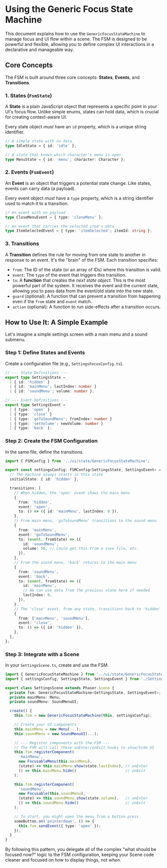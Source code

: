 # Using the Generic Focus State Machine

This document explains how to use the `GenericFocusStateMachine` to manage focus and UI flow within a scene. The FSM is designed to be powerful and flexible, allowing you to define complex UI interactions in a declarative and manageable way.

## Core Concepts

The FSM is built around three core concepts: **States**, **Events**, and **Transitions**.

### 1. States (`FsmState`)

A **State** is a plain JavaScript object that represents a specific point in your UI's focus flow. Unlike simple enums, states can hold data, which is crucial for creating context-aware UI.

Every state object *must* have an `id` property, which is a unique string identifier.

```typescript
// A simple state with no data
type IdleState = { id: 'idle' };

// A state that knows which character's menu is open
type MenuState = { id: 'menu'; character: Character };
```

### 2. Events (`FsmEvent`)

An **Event** is an object that triggers a potential state change. Like states, events can carry data (a payload).

Every event object *must* have a `type` property, which is a string identifier used to match it to a transition.

```typescript
// An event with no payload
type CloseMenuEvent = { type: 'closeMenu' };

// An event that carries the selected item's data
type ItemSelectedEvent = { type: 'itemSelected'; itemId: string };
```

### 3. Transitions

A **Transition** defines the rule for moving from one state to another in response to an event. It's the "brain" of the FSM. Each transition specifies:

-   `from`: The ID of the state (or an array of IDs) where this transition is valid.
-   `event`: The `type` of the event that triggers this transition.
-   `to`: A **function** that creates the *next state object*. This is the most powerful part of the system. It receives the event and the current state, allowing you to pass data from the event/old state into the new state.
-   `guard` (optional): A function that can prevent a transition from happening even if the `from` state and `event` match.
-   `action` (optional): A function to run side-effects after a transition occurs.

## How to Use It: A Simple Example

Let's imagine a simple settings screen with a main menu and a sound submenu.

### Step 1: Define States and Events

Create a configuration file (e.g., `SettingsFocusConfig.ts`).

```typescript
// --- State Definitions ---
export type SettingsState =
  | { id: 'hidden' }
  | { id: 'mainMenu'; lastIndex: number }
  | { id: 'soundMenu'; volume: number };

// --- Event Definitions ---
export type SettingsEvent =
  | { type: 'open' }
  | { type: 'close' }
  | { type: 'goToSoundMenu'; fromIndex: number }
  | { type: 'setVolume'; newVolume: number }
  | { type: 'back' };
```

### Step 2: Create the FSM Configuration

In the same file, define the transitions.

```typescript
import { FSMConfig } from '../ui/state/GenericFocusStateMachine';

export const settingsConfig: FSMConfig<SettingsState, SettingsEvent> = {
  // The machine always starts in this state
  initialState: { id: 'hidden' },

  transitions: [
    // When hidden, the 'open' event shows the main menu
    {
      from: 'hidden',
      event: 'open',
      to: () => ({ id: 'mainMenu', lastIndex: 0 }),
    },
    // From main menu, 'goToSoundMenu' transitions to the sound menu
    {
      from: 'mainMenu',
      event: 'goToSoundMenu',
      to: (event, fromState) => ({
        id: 'soundMenu',
        volume: 50, // Could get this from a save file, etc.
      }),
    },
    // From the sound menu, 'back' returns to the main menu
    {
      from: 'soundMenu',
      event: 'back',
      to: (event, fromState) => ({
        id: 'mainMenu',
        // We can use data from the previous state here if needed
        lastIndex: 0,
      }),
    },
    // The 'close' event, from any state, transitions back to 'hidden'
    {
      from: ['mainMenu', 'soundMenu'],
      event: 'close',
      to: () => ({ id: 'hidden' }),
    },
  ],
};
```

### Step 3: Integrate with a Scene

In your `SettingsScene.ts`, create and use the FSM.

```typescript
import { GenericFocusStateMachine } from '../ui/state/GenericFocusStateMachine';
import { settingsConfig, SettingsState, SettingsEvent } from './SettingsFocusConfig';

export class SettingsScene extends Phaser.Scene {
  private fsm: GenericFocusStateMachine<SettingsState, SettingsEvent>;
  private mainMenu: Menu;
  private soundMenu: SoundMenuUI;

  create() {
    this.fsm = new GenericFocusStateMachine(this, settingsConfig);

    // Create your UI components
    this.mainMenu = new Menu(...);
    this.soundMenu = new SoundMenuUI(...);

    // --- Register components with the FSM ---
    // The FSM will call these onEnter/onExit hooks to show/hide UI
    this.fsm.registerComponent(
      'mainMenu',
      new FocusableMenu(this.mainMenu),
      (state) => this.mainMenu.show(state.lastIndex), // onEnter
      () => this.mainMenu.hide()                      // onExit
    );

    this.fsm.registerComponent(
      'soundMenu',
      new Focusable(this.soundMenu),
      (state) => this.soundMenu.show(state.volume),   // onEnter
      () => this.soundMenu.hide()                     // onExit
    );

    // To start, you might open the menu from a button press
    someButton.on('pointerdown', () => {
      this.fsm.sendEvent({ type: 'open' });
    });
  }
}
```

By following this pattern, you delegate all of the complex "what should be focused now?" logic to the FSM configuration, keeping your Scene code cleaner and focused on *how* to display things, not *when*. 